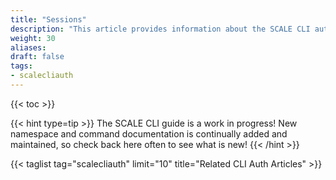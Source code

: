 ```yaml
---
title: "Sessions"
description: "This article provides information about the SCALE CLI authentication sessions namespace and command syntax, and includes common commands."
weight: 30
aliases:
draft: false
tags:
- scalecliauth
---
```


{{< toc >}}


{{< hint type=tip >}}
The SCALE CLI guide is a work in progress!
New namespace and command documentation is continually added and maintained, so check back here often to see what is new!
{{< /hint >}}


{{< taglist tag="scalecliauth" limit="10" title="Related CLI Auth Articles" >}}